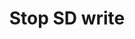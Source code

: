 ---
tag: m0029
codes:
- M29
title: Stop SD write
long: Stop writing to a file that was begun with `M28` or `M928`. Logging is disabled.
notes:
- Requires [`SDSUPPORT`](/docs/configuration/configuration.html#sd-card)
parameters: 
example: 
examples: 
---